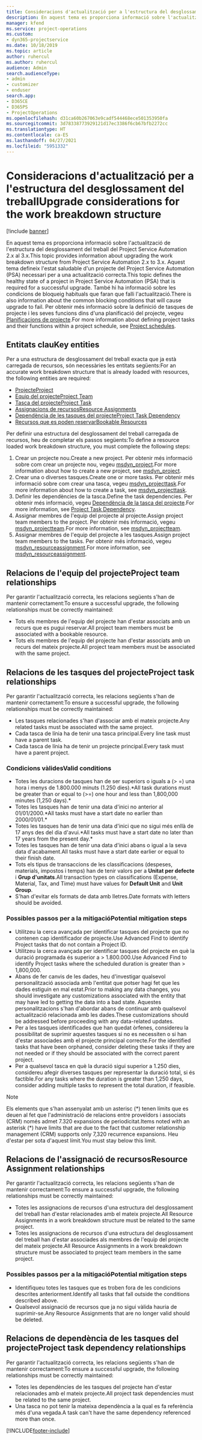 ```yaml
---
title: Consideracions d'actualització per a l'estructura del desglossament del treball
description: En aquest tema es proporciona informació sobre l'actualització de l'estructura del desglossament del treball del Project Service Automation 2.x al 3.x.
manager: kfend
ms.service: project-operations
ms.custom:
- dyn365-projectservice
ms.date: 10/18/2019
ms.topic: article
author: ruhercul
ms.author: ruhercul
audience: Admin
search.audienceType:
- admin
- customizer
- enduser
search.app:
- D365CE
- D365PS
- ProjectOperations
ms.openlocfilehash: d31ca60b267063e9cadf544468ece501353950fa
ms.sourcegitcommit: 3d78338773929121d17ec3386f6cb67bfb2272cc
ms.translationtype: HT
ms.contentlocale: ca-ES
ms.lasthandoff: 04/27/2021
ms.locfileid: "5951332"
---
```

# <a name="upgrade-considerations-for-the-work-breakdown-structure"></a><span data-ttu-id="718c3-103">Consideracions d'actualització per a l'estructura del desglossament del treball</span><span class="sxs-lookup"><span data-stu-id="718c3-103">Upgrade considerations for the work breakdown structure</span></span>

[!include [banner](../includes/psa-now-project-operations.md)]

<span data-ttu-id="718c3-104">En aquest tema es proporciona informació sobre l'actualització de l'estructura del desglossament del treball del Project Service Automation 2.x al 3.x.</span><span class="sxs-lookup"><span data-stu-id="718c3-104">This topic provides information about upgrading the work breakdown structure from Project Service Automation 2.x to 3.x.</span></span> <span data-ttu-id="718c3-105">Aquest tema defineix l'estat saludable d'un projecte del Project Service Automation (PSA) necessari per a una actualització correcta.</span><span class="sxs-lookup"><span data-stu-id="718c3-105">This topic defines the healthy state of a project in Project Service Automation (PSA) that is required for a successful upgrade.</span></span> <span data-ttu-id="718c3-106">També hi ha informació sobre les condicions de bloqueig habituals que faran que falli l'actualització.</span><span class="sxs-lookup"><span data-stu-id="718c3-106">There is also information about the common blocking conditions that will cause upgrade to fail.</span></span> <span data-ttu-id="718c3-107">Per obtenir més informació sobre la definició de tasques de projecte i les seves funcions dins d'una planificació del projecte, vegeu [Planificacions de projecte](project-creating.md).</span><span class="sxs-lookup"><span data-stu-id="718c3-107">For more information about defining project tasks and their functions within a project schedule, see [Project schedules](project-creating.md).</span></span>

## <a name="key-entities"></a><span data-ttu-id="718c3-108">Entitats clau</span><span class="sxs-lookup"><span data-stu-id="718c3-108">Key entities</span></span>
<span data-ttu-id="718c3-109">Per a una estructura de desglossament del treball exacta que ja està carregada de recursos, són necessàries les entitats següents:</span><span class="sxs-lookup"><span data-stu-id="718c3-109">For an accurate work breakdown structure that is already loaded with resources, the following entities are required:</span></span>

- [<span data-ttu-id="718c3-110">Projecte</span><span class="sxs-lookup"><span data-stu-id="718c3-110">Project</span></span>](/dynamics365/customerengagement/on-premises/developer/entities/msdyn_project)
- [<span data-ttu-id="718c3-111">Equip del projecte</span><span class="sxs-lookup"><span data-stu-id="718c3-111">Project Team</span></span>](/dynamics365/customerengagement/on-premises/developer/entities/msdyn_projectteam)
- [<span data-ttu-id="718c3-112">Tasca del projecte</span><span class="sxs-lookup"><span data-stu-id="718c3-112">Project Task</span></span>](/dynamics365/customerengagement/on-premises/developer/entities/msdyn_projecttask)
- [<span data-ttu-id="718c3-113">Assignacions de recursos</span><span class="sxs-lookup"><span data-stu-id="718c3-113">Resource Assignments</span></span>](/dynamics365/customerengagement/on-premises/developer/entities/msdyn_resourceassignment)
- [<span data-ttu-id="718c3-114">Dependència de les tasques del projecte</span><span class="sxs-lookup"><span data-stu-id="718c3-114">Project Task Dependency</span></span>](/dynamics365/customerengagement/on-premises/developer/entities/msdyn_projecttaskdependency)
- [<span data-ttu-id="718c3-115">Recursos que es poden reservar</span><span class="sxs-lookup"><span data-stu-id="718c3-115">Bookable Resources</span></span>](/dynamics365/customerengagement/on-premises/developer/entities/bookableresource)

<span data-ttu-id="718c3-116">Per definir una estructura del desglossament del treball carregada de recursos, heu de completar els passos següents:</span><span class="sxs-lookup"><span data-stu-id="718c3-116">To define a resource loaded work breakdown structure, you must complete the following steps:</span></span>

1. <span data-ttu-id="718c3-117">Crear un projecte nou.</span><span class="sxs-lookup"><span data-stu-id="718c3-117">Create a new project.</span></span> <span data-ttu-id="718c3-118">Per obtenir més informació sobre com crear un projecte nou, vegeu [msdyn_project](/dynamics365/customerengagement/on-premises/developer/entities/msdyn_project).</span><span class="sxs-lookup"><span data-stu-id="718c3-118">For more information about how to create a new project, see [msdyn_project](/dynamics365/customerengagement/on-premises/developer/entities/msdyn_project).</span></span>
2. <span data-ttu-id="718c3-119">Crear una o diverses tasques.</span><span class="sxs-lookup"><span data-stu-id="718c3-119">Create one or more tasks.</span></span> <span data-ttu-id="718c3-120">Per obtenir més informació sobre com crear una tasca, vegeu [msdyn_projecttask](/dynamics365/customerengagement/on-premises/developer/entities/msdyn_projecttask).</span><span class="sxs-lookup"><span data-stu-id="718c3-120">For more information about how to create a task, see [msdyn_projecttask](/dynamics365/customerengagement/on-premises/developer/entities/msdyn_projecttask).</span></span>
3. <span data-ttu-id="718c3-121">Definir les dependències de la tasca.</span><span class="sxs-lookup"><span data-stu-id="718c3-121">Define the task dependencies.</span></span> <span data-ttu-id="718c3-122">Per obtenir més informació, vegeu [Dependència de la tasca del projecte](/dynamics365/customerengagement/on-premises/developer/entities/msdyn_projecttaskdependency).</span><span class="sxs-lookup"><span data-stu-id="718c3-122">For more information, see [Project Task Dependency](/dynamics365/customerengagement/on-premises/developer/entities/msdyn_projecttaskdependency).</span></span>
4. <span data-ttu-id="718c3-123">Assignar membres de l'equip del projecte al projecte.</span><span class="sxs-lookup"><span data-stu-id="718c3-123">Assign project team members to the project.</span></span> <span data-ttu-id="718c3-124">Per obtenir més informació, vegeu [msdyn_projectteam](/dynamics365/customerengagement/on-premises/developer/entities/msdyn_projectteam).</span><span class="sxs-lookup"><span data-stu-id="718c3-124">For more information, see [msdyn_projectteam](/dynamics365/customerengagement/on-premises/developer/entities/msdyn_projectteam).</span></span>
5. <span data-ttu-id="718c3-125">Assignar membres de l'equip del projecte a les tasques.</span><span class="sxs-lookup"><span data-stu-id="718c3-125">Assign project team members to the tasks.</span></span> <span data-ttu-id="718c3-126">Per obtenir més informació, vegeu [msdyn_resourceassignment](/dynamics365/customerengagement/on-premises/developer/entities/msdyn_resourceassignment).</span><span class="sxs-lookup"><span data-stu-id="718c3-126">For more information, see [msdyn_resourceassignment](/dynamics365/customerengagement/on-premises/developer/entities/msdyn_resourceassignment).</span></span>

## <a name="project-team-relationships"></a><span data-ttu-id="718c3-127">Relacions de l'equip del projecte</span><span class="sxs-lookup"><span data-stu-id="718c3-127">Project team relationships</span></span>

<span data-ttu-id="718c3-128">Per garantir l'actualització correcta, les relacions següents s'han de mantenir correctament:</span><span class="sxs-lookup"><span data-stu-id="718c3-128">To ensure a successful upgrade, the following relationships must be correctly maintained:</span></span>
- <span data-ttu-id="718c3-129">Tots els membres de l'equip del projecte han d'estar associats amb un recurs que es pugui reservar.</span><span class="sxs-lookup"><span data-stu-id="718c3-129">All project team members must be associated with a bookable resource.</span></span>
- <span data-ttu-id="718c3-130">Tots els membres de l'equip del projecte han d'estar associats amb un recurs del mateix projecte.</span><span class="sxs-lookup"><span data-stu-id="718c3-130">All project team members must be associated with the same project.</span></span> 

## <a name="project-task-relationships"></a><span data-ttu-id="718c3-131">Relacions de les tasques del projecte</span><span class="sxs-lookup"><span data-stu-id="718c3-131">Project task relationships</span></span>
<span data-ttu-id="718c3-132">Per garantir l'actualització correcta, les relacions següents s'han de mantenir correctament:</span><span class="sxs-lookup"><span data-stu-id="718c3-132">To ensure a successful upgrade, the following relationships must be correctly maintained:</span></span>

- <span data-ttu-id="718c3-133">Les tasques relacionades s'han d'associar amb el mateix projecte.</span><span class="sxs-lookup"><span data-stu-id="718c3-133">Any related tasks must be associated with the same project.</span></span>
- <span data-ttu-id="718c3-134">Cada tasca de línia ha de tenir una tasca principal.</span><span class="sxs-lookup"><span data-stu-id="718c3-134">Every line task must have a parent task.</span></span>
- <span data-ttu-id="718c3-135">Cada tasca de línia ha de tenir un projecte principal.</span><span class="sxs-lookup"><span data-stu-id="718c3-135">Every task must have a parent project.</span></span>

### <a name="valid-conditions"></a><span data-ttu-id="718c3-136">Condicions vàlides</span><span class="sxs-lookup"><span data-stu-id="718c3-136">Valid conditions</span></span>

- <span data-ttu-id="718c3-137">Totes les duracions de tasques han de ser superiors o iguals a (> =) una hora i menys de 1.800.000 minuts (1.250 dies).\*</span><span class="sxs-lookup"><span data-stu-id="718c3-137">All task durations must be greater than or equal to (>=) one hour and less than 1,800,000 minutes (1,250 days).\*</span></span>
- <span data-ttu-id="718c3-138">Totes les tasques han de tenir una data d'inici no anterior al 01/01/2000.\*</span><span class="sxs-lookup"><span data-stu-id="718c3-138">All tasks must have a start date no earlier than 2000/01/01.\*</span></span>
- <span data-ttu-id="718c3-139">Totes les tasques han de tenir una data d'inici que no sigui més enllà de 17 anys des del dia d'avui.\*</span><span class="sxs-lookup"><span data-stu-id="718c3-139">All tasks must have a start date no later than 17 years from the present day.\*</span></span>
- <span data-ttu-id="718c3-140">Totes les tasques han de tenir una data d'inici abans o igual a la seva data d'acabament.</span><span class="sxs-lookup"><span data-stu-id="718c3-140">All tasks must have a start date earlier or equal to their finish date.</span></span>
- <span data-ttu-id="718c3-141">Tots els tipus de transaccions de les classificacions (despeses, materials, impostos i temps) han de tenir valors per a **Unitat per defecte** i **Grup d'unitats**.</span><span class="sxs-lookup"><span data-stu-id="718c3-141">All transaction types on classifications (Expense, Material, Tax, and Time) must have values for **Default Unit** and **Unit Group**.</span></span>
- <span data-ttu-id="718c3-142">S'han d'evitar els formats de data amb lletres.</span><span class="sxs-lookup"><span data-stu-id="718c3-142">Date formats with letters should be avoided.</span></span>

### <a name="potential-mitigation-steps"></a><span data-ttu-id="718c3-143">Possibles passos per a la mitigació</span><span class="sxs-lookup"><span data-stu-id="718c3-143">Potential mitigation steps</span></span>
- <span data-ttu-id="718c3-144">Utilitzeu la cerca avançada per identificar tasques del projecte que no contenen cap identificador de projecte.</span><span class="sxs-lookup"><span data-stu-id="718c3-144">Use Advanced Find to identify Project tasks that do not contain a Project ID.</span></span>
- <span data-ttu-id="718c3-145">Utilitzeu la cerca avançada per identificar tasques del projecte en què la duració programada és superior a > 1.800.000.</span><span class="sxs-lookup"><span data-stu-id="718c3-145">Use Advanced Find to identify Project tasks where the scheduled duration is greater than > 1,800,000.</span></span>
- <span data-ttu-id="718c3-146">Abans de fer canvis de les dades, heu d'investigar qualsevol personalització associada amb l'entitat que potser hagi fet que les dades estiguin en mal estat.</span><span class="sxs-lookup"><span data-stu-id="718c3-146">Prior to making any data changes, you should investigate any customizations associated with the entity that may have led to getting the data into a bad state.</span></span> <span data-ttu-id="718c3-147">Aquestes personalitzacions s'han d'abordar abans de continuar amb qualsevol actualització relacionada amb les dades.</span><span class="sxs-lookup"><span data-stu-id="718c3-147">These customizations should be addressed before proceeding with any data-related updates.</span></span>
- <span data-ttu-id="718c3-148">Per a les tasques identificades que han quedat òrfenes, considereu la possibilitat de suprimir aquestes tasques si no es necessiten o si han d'estar associades amb el projecte principal correcte.</span><span class="sxs-lookup"><span data-stu-id="718c3-148">For the identified tasks that have been orphaned, consider deleting these tasks if they are not needed or if they should be associated with the correct parent project.</span></span>
- <span data-ttu-id="718c3-149">Per a qualsevol tasca en què la duració sigui superior a 1.250 dies, considereu afegir diverses tasques per representar la duració total, si és factible.</span><span class="sxs-lookup"><span data-stu-id="718c3-149">For any tasks where the duration is greater than 1,250 days, consider adding multiple tasks to represent the total duration, if feasible.</span></span>

> [!NOTE]
> <span data-ttu-id="718c3-150">Els elements que s'han assenyalat amb un asterisc (\*) tenen límits que es deuen al fet que l'administració de relacions entre proveïdors i associats (CRM) només admet 7.320 expansions de periodicitat.</span><span class="sxs-lookup"><span data-stu-id="718c3-150">Items noted with an asterisk (\*) have limits that are due to the fact that customer relationship management (CRM) supports only 7,320 recurrence expansions.</span></span> <span data-ttu-id="718c3-151">Heu d'estar per sota d'aquest límit.</span><span class="sxs-lookup"><span data-stu-id="718c3-151">You must stay below this limit.</span></span>

## <a name="resource-assignment-relationships"></a><span data-ttu-id="718c3-152">Relacions de l'assignació de recursos</span><span class="sxs-lookup"><span data-stu-id="718c3-152">Resource Assignment relationships</span></span>
<span data-ttu-id="718c3-153">Per garantir l'actualització correcta, les relacions següents s'han de mantenir correctament:</span><span class="sxs-lookup"><span data-stu-id="718c3-153">To ensure a successful upgrade, the following relationships must be correctly maintained:</span></span>

- <span data-ttu-id="718c3-154">Totes les assignacions de recursos d'una estructura del desglossament del treball han d'estar relacionades amb el mateix projecte.</span><span class="sxs-lookup"><span data-stu-id="718c3-154">All Resource Assignments in a work breakdown structure must be related to the same project.</span></span>
- <span data-ttu-id="718c3-155">Totes les assignacions de recursos d'una estructura del desglossament del treball han d'estar associades als membres de l'equip del projecte del mateix projecte.</span><span class="sxs-lookup"><span data-stu-id="718c3-155">All Resource Assignments in a work breakdown structure must be associated to project team members in the same project.</span></span>

### <a name="potential-mitigation-steps"></a><span data-ttu-id="718c3-156">Possibles passos per a la mitigació</span><span class="sxs-lookup"><span data-stu-id="718c3-156">Potential mitigation steps</span></span>
- <span data-ttu-id="718c3-157">Identifiqueu totes les tasques que es troben fora de les condicions descrites anteriorment.</span><span class="sxs-lookup"><span data-stu-id="718c3-157">Identify all tasks that fall outside the conditions described above.</span></span>  
- <span data-ttu-id="718c3-158">Qualsevol assignació de recursos que ja no sigui vàlida hauria de suprimir-se.</span><span class="sxs-lookup"><span data-stu-id="718c3-158">Any Resource Assignments that are no longer valid should be deleted.</span></span>

## <a name="project-task-dependency-relationships"></a><span data-ttu-id="718c3-159">Relacions de dependència de les tasques del projecte</span><span class="sxs-lookup"><span data-stu-id="718c3-159">Project task dependency relationships</span></span>
<span data-ttu-id="718c3-160">Per garantir l'actualització correcta, les relacions següents s'han de mantenir correctament:</span><span class="sxs-lookup"><span data-stu-id="718c3-160">To ensure a successful upgrade, the following relationships must be correctly maintained:</span></span>

- <span data-ttu-id="718c3-161">Totes les dependències de les tasques del projecte han d'estar relacionades amb el mateix projecte.</span><span class="sxs-lookup"><span data-stu-id="718c3-161">All project task dependencies must be related to the same project.</span></span>
- <span data-ttu-id="718c3-162">Una tasca no pot tenir la mateixa dependència a la qual es fa referència més d'una vegada.</span><span class="sxs-lookup"><span data-stu-id="718c3-162">A task can't have the same dependency referenced more than once.</span></span>


[!INCLUDE[footer-include](../includes/footer-banner.md)]